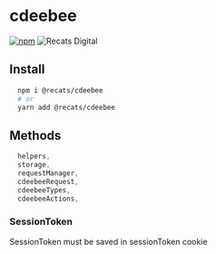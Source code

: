 # cdeebee

[![npm](https://img.shields.io/npm/v/@recats/cdeebee.svg)](https://www.npmjs.com/package/@recats/cdeebee)
![Recats Digital](https://img.shields.io/badge/recats-digital-1abc9c.svg?style=flat)

## Install
```sh
  npm i @recats/cdeebee
  # or
  yarn add @recats/cdeebee
```

## Methods
```js
  helpers,
  storage,
  requestManager,
  cdeebeeRequest,
  cdeebeeTypes,
  cdeebeeActions,
```


### SessionToken
  SessionToken must be saved in sessionToken cookie
